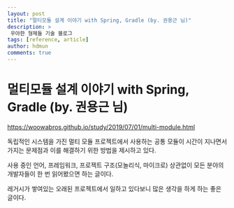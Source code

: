 ```yaml
---
layout: post
title: "멀티모듈 설계 이야기 with Spring, Gradle (by. 권용근 님)"
description: >
 우아한 형제들 기술 블로그
tags: [reference, article]
author: hdmun
comments: true
---
```


# 멀티모듈 설계 이야기 with Spring, Gradle (by. 권용근 님)

https://woowabros.github.io/study/2019/07/01/multi-module.html

독립적인 시스템을 가진 멀티 모듈 프로젝트에서 사용하는 공통 모듈이 시간이 지나면서 가지는 문제점과 이를 해결하기 위한 방법을 제시하고 있다.

사용 중인 언어, 프레임워크, 프로젝트 구조(모놀리식, 마이크로) 상관없이 모든 분야의 개발자들이 한 번 읽어봤으면 하는 글이다.

레거시가 쌓여있는 오래된 프로젝트에서 일하고 있다보니 많은 생각을 하게 하는 좋은 글이다.

